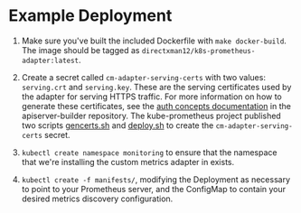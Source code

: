 Example Deployment
==================

1. Make sure you've built the included Dockerfile with `make docker-build`. The image should be tagged as `directxman12/k8s-prometheus-adapter:latest`.

2. Create a secret called `cm-adapter-serving-certs` with two values:
   `serving.crt` and `serving.key`. These are the serving certificates used
   by the adapter for serving HTTPS traffic.  For more information on how to
   generate these certificates, see the [auth concepts
   documentation](https://github.com/kubernetes-incubator/apiserver-builder/blob/master/docs/concepts/auth.md)
   in the apiserver-builder repository.
   The kube-prometheus project published two scripts [gencerts.sh](https://github.com/coreos/prometheus-operator/blob/master/contrib/kube-prometheus/experimental/custom-metrics-api/gencerts.sh)
   and [deploy.sh](https://github.com/coreos/prometheus-operator/blob/master/contrib/kube-prometheus/experimental/custom-metrics-api/deploy.sh) to create the `cm-adapter-serving-certs` secret.

3. `kubectl create namespace monitoring` to ensure that the namespace that we're installing
   the custom metrics adapter in exists.

4. `kubectl create -f manifests/`, modifying the Deployment as necessary to
   point to your Prometheus server, and the ConfigMap to contain your desired
   metrics discovery configuration.
